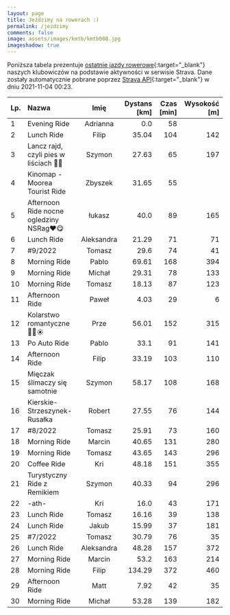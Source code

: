 ```yaml
---
layout: page
title: Jeździmy na rowerach :)
permalink: /jezdzimy
comments: false
image: assets/images/kmtb/kmtb008.jpg
imageshadow: true
---
```


Poniższa tabela prezentuje [ostatnie jazdy rowerowe](https://www.strava.com/clubs/336381){:target="_blank"} naszych klubowiczów na podstawie aktywności w serwisie Strava. Dane zostały automatycznie pobrane poprzez [Strava API](https://developers.strava.com/docs/reference/#api-Clubs-getClubActivitiesById){:target="_blank"} w dniu 2021-11-04 00:23.

Lp. | Nazwa | Imię | Dystans [km] | Czas [min] | Wysokość [m]
:--- | :--- | :---: | ---: | ---: | ---:
1|Evening Ride|Adrianna|0.0|58|
2|Lunch Ride|Filip|35.04|104|142
3|Lancz rajd, czyli pies w liściach 🤣🤪|Szymon|27.63|65|197
4|Kinomap - Moorea Tourist Ride|Zbyszek|31.65|55|
5|Afternoon Ride nocne ogledziny NSRag❤😋|łukasz|40.0|89|165
6|Lunch Ride|Aleksandra|21.29|71|71
7|#9/2022|Tomasz|29.6|74|41
8|Morning Ride|Pablo|69.61|168|394
9|Morning Ride|Michał|29.31|78|133
10|Morning Ride|Tomasz|18.13|87|123
11|Afternoon Ride|Paweł|4.03|29|6
12|Kolarstwo romantyczne 🍁🍂☀️|Prze|56.01|152|315
13|Po Auto Ride|Pablo|33.1|91|141
14|Afternoon Ride|Filip|33.19|103|110
15|Mięczak ślimaczy się samotnie|Szymon|58.17|108|168
16|Kierskie-Strzeszynek-Rusałka|Robert|27.55|76|144
17|#8/2022|Tomasz|25.91|73|160
18|Morning Ride|Marcin|40.65|131|280
19|Morning Ride|Tomasz|43.65|143|296
20|Coffee Ride|Kri|48.18|151|355
21|Turystyczny Ride z Remikiem|Szymon|40.33|94|296
22|-ath-|Kri|16.0|43|171
23|Lunch Ride|Tomasz|16.16|39|138
24|Lunch Ride|Jakub|15.99|37|181
25|#7/2022|Tomasz|30.79|76|35
26|Lunch Ride|Aleksandra|48.28|157|372
27|Morning Ride|Marcin|53.2|163|214
28|Morning Ride|Filip|134.29|372|460
29|Afternoon Ride|Matt|7.92|42|35
30|Morning Ride|Michał|53.28|139|182
